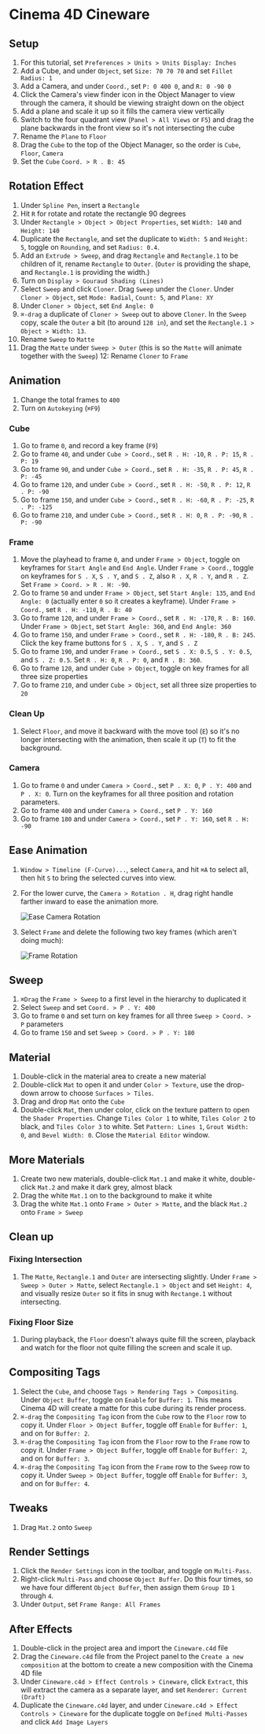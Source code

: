 # Cinema 4D Cineware

## Setup

1. For this tutorial, set `Preferences > Units > Units Display: Inches`
2. Add a Cube, and under `Object`, set `Size: 70 70 70` and set `Fillet Radius: 1`
3. Add a Camera, and under `Coord.`, set `P: 0 400 0`, and `R: 0 -90 0`
4. Click the Camera's view finder icon in the Object Manager to view through the camera, it should be viewing straight down on the object
5. Add a plane and scale it up so it fills the camera view vertically
6. Switch to the four quadrant view (`Panel > All Views` or `F5`) and drag the plane backwards in the front view so it's not intersecting the cube
7. Rename the `Plane` to `Floor`
8. Drag the `Cube` to the top of the Object Manager, so the order is `Cube`, `Floor`, `Camera`
9. Set the `Cube` `Coord. > R . B: 45`

## Rotation Effect

1. Under `Spline Pen`, insert a `Rectangle`
2. Hit `R` for rotate and rotate the rectangle 90 degrees
3. Under `Rectangle > Object > Object Properties`, set `Width: 140` and `Height: 140`
4. Duplicate the `Rectangle`, and set the duplicate to `Width: 5` and `Height: 5`, toggle on `Rounding`, and set `Radius: 0.4`.
5. Add an `Extrude > Sweep`, and drag `Rectangle` and `Rectangle.1` to be children of it, rename `Rectangle` to `Outer`. (`Outer` is providing the shape, and `Rectangle.1` is providing the width.)
6. Turn on `Display > Gouraud Shading (Lines)`
7. Select `Sweep` and click `Cloner`. Drag `Sweep` under the `Cloner`. Under `Cloner > Object`, set `Mode: Radial`, `Count: 5`, and `Plane: XY`
8. Under `Cloner > Object`, set `End Angle: 0`
9. `⌘-drag` a duplicate of `Cloner > Sweep` out to above `Cloner`. In the `Sweep` copy, scale the `Outer` a bit (to around `128 in`), and set the `Rectangle.1 > Object > Width: 13`.
10. Rename `Sweep` to `Matte`
11. Drag the `Matte` under `Sweep > Outer` (this is so the `Matte` will animate together with the `Sweep`)
12: Rename `Cloner` to `Frame`

## Animation

1. Change the total frames to `400`
2. Turn on `Autokeying` (`⌘F9`)

### Cube

1. Go to frame `0`, and record a key frame (`F9`)
2. Go to frame `40`, and under `Cube > Coord.`, set `R . H: -10`, `R . P: 15`, `R . P: 19`
3. Go to frame `90`, and under `Cube > Coord.`, set `R . H: -35`, `R . P: 45`, `R . P: -45`
4. Go to frame `120`, and under `Cube > Coord.`, set `R . H: -50`, `R . P: 12`, `R . P: -90`
5. Go to frame `150`, and under `Cube > Coord.`, set `R . H: -60`, `R . P: -25`, `R . P: -125`
6. Go to frame `210`, and under `Cube > Coord.`, set `R . H: 0`, `R . P: -90`, `R . P: -90`

### Frame

1. Move the playhead to frame `0`, and under `Frame > Object`, toggle on keyframes for `Start Angle` and `End Angle`. Under `Frame > Coord.`, toggle on keyframes for `S . X`, `S . Y`, and `S . Z`, also `R . X`, `R . Y`, and `R . Z`. Set `Frame > Coord. > R . H: -90`.
2. Go to frame `50` and under `Frame > Object`, set `Start Angle: 135`, and `End Angle: 0` (actually enter `0` so it creates a keyframe). Under `Frame > Coord.`, set `R . H: -110`, `R . B: 40`
3. Go to frame `120`, and under `Frame > Coord.`, set `R . H: -170`, `R . B: 160`. Under `Frame > Object`, set `Start Angle: 360`, and `End Angle: 360`
4. Go to frame `150`, and under `Frame > Coord.`, set `R . H: -180`, `R . B: 245`. Click the key frame buttons for `S . X`, `S . Y`, and `S . Z`
5. Go to frame `190`, and under `Frame > Coord.`, set `S . X: 0.5`, `S . Y: 0.5`, and `S . Z: 0.5`. Set `R . H: 0`, `R . P: 0`, and `R . B: 360`.
6. Go to frame `120`, and under `Cube > Object`, toggle on key frames for all three size properties
7. Go to frame `210`, and under `Cube > Object`, set all three size properties to `20`

### Clean Up

1. Select `Floor`, and move it backward with the move tool (`E`) so it's no longer intersecting with the animation, then scale it up (`T`) to fit the background.

### Camera

1. Go to frame `0` and under `Camera > Coord.`, set `P . X: 0`, `P . Y: 400` and `P . X: 0`. Turn on the keyframes for all three position and rotation parameters.
2. Go to frame `400` and under `Camera > Coord.`, set `P . Y: 160`
3. Go to frame `180` and under `Camera > Coord.`, set `P . Y: 160`, set `R . H: -90`

## Ease Animation

1. `Window > Timeline (F-Curve)...`, select `Camera`, and hit `⌘A` to select all, then hit `S` to bring the selected curves into view.
2. For the lower curve, the `Camera > Rotation . H`, drag right handle farther inward to ease the animation more.

    ![Ease Camera Rotation](assets/cineware-ease-camera-rotation.png)

3. Select `Frame` and delete the following two key frames (which aren't doing much):

    ![Frame Rotation](assets/cineware-frame-rotation.png)

## Sweep

1. `⌘Drag` the `Frame > Sweep` to a first level in the hierarchy to duplicated it
2. Select `Sweep` and set `Coord. > P . Y: 400`
3. Go to frame `0` and set turn on key frames for all three `Sweep > Coord. > P` parameters
4. Go to frame `150` and set `Sweep > Coord. > P . Y: 180`

## Material

1. Double-click in the material area to create a new material
2. Double-click `Mat` to open it and under `Color > Texture`, use the drop-down arrow to choose `Surfaces > Tiles`.
3. Drag and drop `Mat` onto the `Cube`
4. Double-click `Mat`, then under color, click on the texture pattern to open the `Shader Properties`. Change `Tiles Color 1` to white, `Tiles Color 2` to black, and `Tiles Color 3` to white. Set `Pattern: Lines 1`, `Grout Width: 0`, and `Bevel Width: 0`. Close the `Material Editor` window.

## More Materials

1. Create two new materials, double-click `Mat.1` and make it white, double-click `Mat.2` and make it dark grey, almost black
2. Drag the white `Mat.1` on to the background to make it white
3. Drag the white `Mat.1` onto `Frame > Outer > Matte`, and the black `Mat.2` onto `Frame > Sweep`

## Clean up

### Fixing Intersection

1. The `Matte`, `Rectangle.1` and `Outer` are intersecting slightly. Under `Frame > Sweep > Outer > Matte`, select `Rectangle.1 > Object` and set `Height: 4`, and visually resize `Outer` so it fits in snug with `Rectange.1` without intersecting.

### Fixing Floor Size

1. During playback, the `Floor` doesn't always quite fill the screen, playback and watch for the floor not quite filling the screen and scale it up.

## Compositing Tags

1. Select the `Cube`, and choose `Tags > Rendering Tags > Compositing`. Under `Object Buffer`, toggle on `Enable` for `Buffer: 1`. This means Cinema 4D will create a matte for this cube during its render process.
2. `⌘-drag` the `Compositing Tag` icon from the `Cube` row to the `Floor` row to copy it. Under `Floor > Object Buffer`, toggle off `Enable` for `Buffer: 1`, and on for `Buffer: 2`.
3. `⌘-drag` the `Compositing Tag` icon from the `Floor` row to the `Frame` row to copy it. Under `Frame > Object Buffer`, toggle off `Enable` for `Buffer: 2`, and on for `Buffer: 3`.
4. `⌘-drag` the `Compositing Tag` icon from the `Frame` row to the `Sweep` row to copy it. Under `Sweep > Object Buffer`, toggle off `Enable` for `Buffer: 3`, and on for `Buffer: 4`.

## Tweaks

1. Drag `Mat.2` onto `Sweep`

## Render Settings

1. Click the `Render Settings` icon in the toolbar, and toggle on `Multi-Pass`.
2. Right-click `Multi-Pass` and choose `Object Buffer`. Do this four times, so we have four different `Object Buffer`, then assign them `Group ID` `1` through `4`.
3. Under `Output`, set `Frame Range: All Frames`

## After Effects

1. Double-click in the project area and import the `Cineware.c4d` file
2. Drag the `Cineware.c4d` file from the Project panel to the `Create a new composition` at the bottom to create a new composition with the Cinema 4D file
3. Under `Cineware.c4d > Effect Controls > Cineware`, click `Extract`, this will extract the camera as a separate layer, and set `Renderer: Current (Draft)`
4. Duplicate the `Cineware.c4d` layer, and under `Cineware.c4d > Effect Controls > Cineware` for the duplicate toggle on `Defined Multi-Passes` and click `Add Image Layers`
